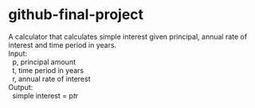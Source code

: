 # github-final-project
A calculator that calculates simple interest given principal, annual rate of interest and time period in years.\
Input:\
&nbsp;&nbsp;p, principal amount\
&nbsp;&nbsp;t, time period in years\
&nbsp;&nbsp;r, annual rate of interest\
Output:\
&nbsp;&nbsp;simple interest = p*t*r
